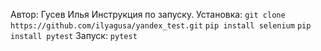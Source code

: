 Автор: Гусев Илья 
Инструкция по запуску.
Установка:
`git clone https://github.com/ilyagusa/yandex_test.git`
`pip install selenium`
`pip install pytest`
Запуск:
`pytest`